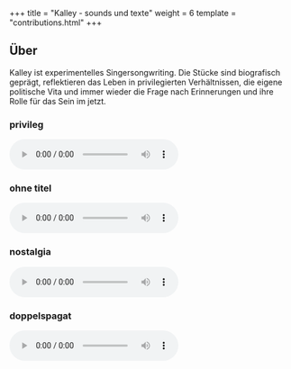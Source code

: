 +++
title = "Kalley - sounds und texte"
weight = 6
template = "contributions.html"
+++

## Über

Kalley ist experimentelles Singersongwriting. Die Stücke sind biografisch geprägt, reflektieren das Leben in privilegierten Verhältnissen, die eigene politische Vita und immer wieder die Frage nach Erinnerungen und ihre Rolle für das Sein im jetzt.


### privileg

<audio controls>
<source src="privileg.mp3" type="audio/mpeg">
Dein Browser unterstützt leider nicht die Wiedergabe von Audiofiles.
</audio> 


### ohne titel

<audio controls>
<source src="ohne-titel.mp3" type="audio/mpeg">
Dein Browser unterstützt leider nicht die Wiedergabe von Audiofiles.
</audio> 


### nostalgia

<audio controls>
<source src="nostalgia.mp3" type="audio/mpeg">
Dein Browser unterstützt leider nicht die Wiedergabe von Audiofiles.
</audio> 


### doppelspagat

<audio controls>
<source src="doppelspagat.mp3" type="audio/mpeg">
Dein Browser unterstützt leider nicht die Wiedergabe von Audiofiles.
</audio> 

